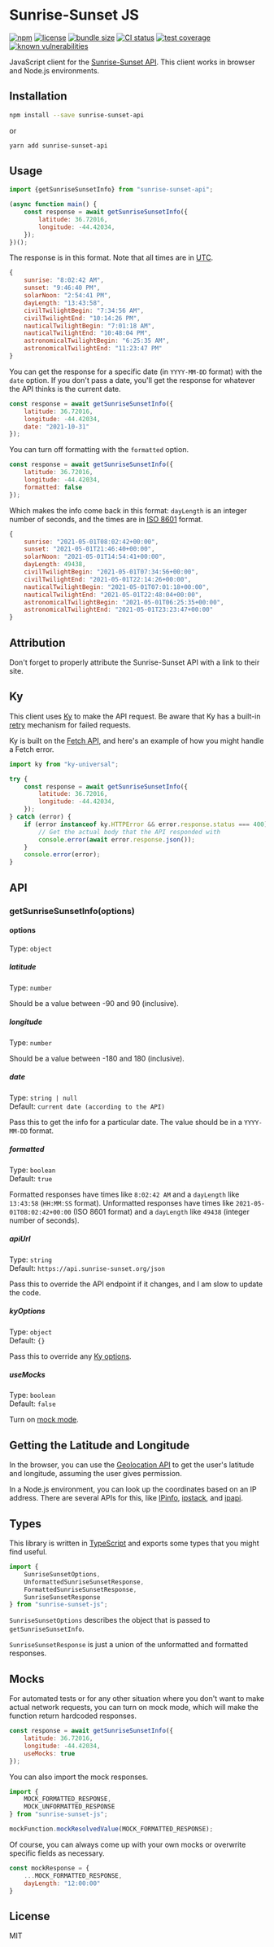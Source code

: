 # Sunrise-Sunset JS

[![npm](https://img.shields.io/npm/v/sunrise-sunset-api.svg)](https://www.npmjs.com/package/sunrise-sunset-api)
[![license](https://img.shields.io/npm/l/sunrise-sunset-api.svg)](https://github.com/dguo/sunrise-sunset-api/blob/main/LICENSE.txt)
[![bundle size](https://img.shields.io/bundlephobia/minzip/sunrise-sunset-api)](https://bundlephobia.com/result?p=sunrise-sunset-api)
[![CI status](https://github.com/dguo/sunrise-sunset-js/workflows/CI/badge.svg)](https://github.com/dguo/sunrise-sunset-js/actions?query=branch%3Amain)
[![test coverage](https://codecov.io/gh/dguo/sunrise-sunset-js/branch/main/graph/badge.svg)](https://codecov.io/gh/dguo/sunrise-sunset-js)
[![known vulnerabilities](https://snyk.io/test/github/dguo/sunrise-sunset-js/badge.svg?targetFile=package.json)](https://snyk.io/test/github/dguo/sunrise-sunset-js?targetFile=package.json)

JavaScript client for the [Sunrise-Sunset API](https://sunrise-sunset.org/api).
This client works in browser and Node.js environments.

## Installation

```sh
npm install --save sunrise-sunset-api
```

or

```sh
yarn add sunrise-sunset-api
```

## Usage

```js
import {getSunriseSunsetInfo} from "sunrise-sunset-api";

(async function main() {
    const response = await getSunriseSunsetInfo({
        latitude: 36.72016,
        longitude: -44.42034,
    });
})();
```

The response is in this format. Note that all times are in
[UTC](https://en.wikipedia.org/wiki/Coordinated_Universal_Time).

```js
{
    sunrise: "8:02:42 AM",
    sunset: "9:46:40 PM",
    solarNoon: "2:54:41 PM",
    dayLength: "13:43:58",
    civilTwilightBegin: "7:34:56 AM",
    civilTwilightEnd: "10:14:26 PM",
    nauticalTwilightBegin: "7:01:18 AM",
    nauticalTwilightEnd: "10:48:04 PM",
    astronomicalTwilightBegin: "6:25:35 AM",
    astronomicalTwilightEnd: "11:23:47 PM"
}
```

You can get the response for a specific date (in `YYYY-MM-DD` format) with the
`date` option. If you don't pass a date, you'll get the response for whatever
the API thinks is the current date.

```js
const response = await getSunriseSunsetInfo({
    latitude: 36.72016,
    longitude: -44.42034,
    date: "2021-10-31"
});
```

You can turn off formatting with the `formatted` option.

```js
const response = await getSunriseSunsetInfo({
    latitude: 36.72016,
    longitude: -44.42034,
    formatted: false
});
```

Which makes the info come back in this format: `dayLength` is an integer number
of seconds, and the times are in [ISO
8601](https://en.wikipedia.org/wiki/ISO_8601) format.

```js
{
    sunrise: "2021-05-01T08:02:42+00:00",
    sunset: "2021-05-01T21:46:40+00:00",
    solarNoon: "2021-05-01T14:54:41+00:00",
    dayLength: 49438,
    civilTwilightBegin: "2021-05-01T07:34:56+00:00",
    civilTwilightEnd: "2021-05-01T22:14:26+00:00",
    nauticalTwilightBegin: "2021-05-01T07:01:18+00:00",
    nauticalTwilightEnd: "2021-05-01T22:48:04+00:00",
    astronomicalTwilightBegin: "2021-05-01T06:25:35+00:00",
    astronomicalTwilightEnd: "2021-05-01T23:23:47+00:00"
}
```

## Attribution

Don't forget to properly attribute the Sunrise-Sunset API with a link to
their site.

## Ky

This client uses [Ky](https://github.com/sindresorhus/ky) to make the API
request. Be aware that Ky has a built-in
[retry](https://github.com/sindresorhus/ky#retry) mechanism for failed requests.

Ky is built on the [Fetch
API](https://developer.mozilla.org/en-US/docs/Web/API/Fetch_API), and here's an
example of how you might handle a Fetch error.

```js
import ky from "ky-universal";

try {
    const response = await getSunriseSunsetInfo({
        latitude: 36.72016,
        longitude: -44.42034,
    });
} catch (error) {
    if (error instanceof ky.HTTPError && error.response.status === 400) {
        // Get the actual body that the API responded with
        console.error(await error.response.json());
    }
    console.error(error);
}
```

## API

### getSunriseSunsetInfo(options)

#### options

Type: `object`

##### latitude

Type: `number`

Should be a value between -90 and 90 (inclusive).

##### longitude

Type: `number`

Should be a value between -180 and 180 (inclusive).

##### date

Type: `string | null`\
Default: `current date (according to the API)`

Pass this to get the info for a particular date. The value should be in a
`YYYY-MM-DD` format.

##### formatted

Type: `boolean`\
Default: `true`

Formatted responses have times like `8:02:42 AM` and a `dayLength` like
`13:43:58` (`HH:MM:SS` format). Unformatted responses have times like
`2021-05-01T08:02:42+00:00` (ISO 8601 format) and a `dayLength` like `49438`
(integer number of seconds).

##### apiUrl

Type: `string`\
Default: `https://api.sunrise-sunset.org/json`

Pass this to override the API endpoint if it changes, and I am slow to update the
code.

##### kyOptions

Type: `object`\
Default: `{}`

Pass this to override any [Ky
options](https://github.com/sindresorhus/ky/blob/main/readme.md#options).

##### useMocks

Type: `boolean`\
Default: `false`

Turn on [mock mode](#Mocks).

## Getting the Latitude and Longitude

In the browser, you can use the [Geolocation
API](https://developer.mozilla.org/en-US/docs/Web/API/Geolocation_API) to get
the user's latitude and longitude, assuming the user gives permission.

In a Node.js environment, you can look up the coordinates based on an IP
address. There are several APIs for this, like [IPinfo](https://ipinfo.io/),
[ipstack](https://ipstack.com/), and [ipapi](https://ipapi.co/).

## Types

This library is written in [TypeScript](https://www.typescriptlang.org/) and
exports some types that you might find useful.

```ts
import {
    SunriseSunsetOptions,
    UnformattedSunriseSunsetResponse,
    FormattedSunriseSunsetResponse,
    SunriseSunsetResponse
} from "sunrise-sunset-js";
```

`SunriseSunsetOptions` describes the object that is passed to
`getSunriseSunsetInfo`.

`SunriseSunsetResponse` is just a union of the unformatted and formatted
responses.

## Mocks

For automated tests or for any other situation where you don't want to make
actual network requests, you can turn on mock mode, which will make the function
return hardcoded responses.

```js
const response = await getSunriseSunsetInfo({
    latitude: 36.72016,
    longitude: -44.42034,
    useMocks: true
});
```

You can also import the mock responses.

```js
import {
    MOCK_FORMATTED_RESPONSE,
    MOCK_UNFORMATTED_RESPONSE
} from "sunrise-sunset-js";

mockFunction.mockResolvedValue(MOCK_FORMATTED_RESPONSE);
```

Of course, you can always come up with your own mocks or overwrite specific
fields as necessary.

```js
const mockResponse = {
    ...MOCK_FORMATTED_RESPONSE,
    dayLength: "12:00:00"
}
```

## License

MIT
